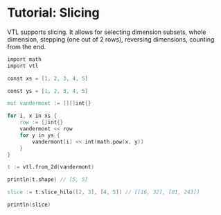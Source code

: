 # Tutorial: Slicing

VTL supports slicing. It allows for selecting dimension subsets, whole dimension,
stepping (one out of 2 rows), reversing dimensions, counting from the end.

```v
import math
import vtl

const xs = [1, 2, 3, 4, 5]

const ys = [1, 2, 3, 4, 5]

mut vandermont := [][]int{}

for i, x in xs {
	row := []int{}
	vandermont << row
	for y in ys {
		vandermont[i] << int(math.pow(x, y))
	}
}

t := vtl.from_2d(vandermont)

println(t.shape) // [5, 5]

slice := t.slice_hilo([2, 3], [4, 5]) // [[16, 32], [81, 243]]

println(slice)
```
